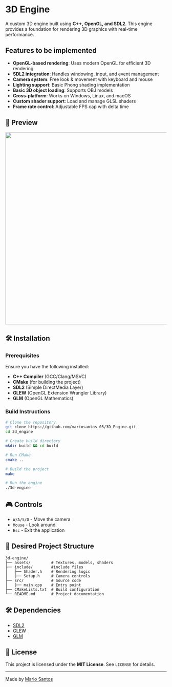 # 3D Engine

A custom 3D engine built using **C++, OpenGL, and SDL2**. This engine provides a foundation for rendering 3D graphics with real-time performance.

## Features to be implemented
- **OpenGL-based rendering**: Uses modern OpenGL for efficient 3D rendering
- **SDL2 integration**: Handles windowing, input, and event management
- **Camera system**: Free look & movement with keyboard and mouse
- **Lighting support**: Basic Phong shading implementation
- **Basic 3D object loading**: Supports OBJ models
- **Cross-platform**: Works on Windows, Linux, and macOS
- **Custom shader support**: Load and manage GLSL shaders
- **Frame rate control**: Adjustable FPS cap with delta time

## 📸 Preview
<img src="assets/mygif.gif" width="600">

## 🛠️ Installation
### **Prerequisites**
Ensure you have the following installed:
- **C++ Compiler** (GCC/Clang/MSVC)
- **CMake** (for building the project)
- **SDL2** (Simple DirectMedia Layer)
- **GLEW** (OpenGL Extension Wrangler Library)
- **GLM** (OpenGL Mathematics)

### **Build Instructions**
```sh
# Clone the repository
git clone https://github.com/mariosantos-05/3D_Engine.git
cd 3d_engine

# Create build directory
mkdir build && cd build

# Run CMake
cmake ..

# Build the project
make 

# Run the engine
./3d-engine
```

## 🎮 Controls
- `W/A/S/D` - Move the camera
- `Mouse` - Look around
- `Esc` - Exit the application

## 📂 Desired Project Structure
```
3d-engine/
├── assets/         # Textures, models, shaders
├── include/        #include files
│   ├── Shader.h    # Rendering logic
│   ├── Setup.h     # Camera controls
├── src/            # Source code
│   ├── main.cpp    # Entry point
├── CMakeLists.txt  # Build configuration
└── README.md       # Project documentation
```

## 🛠️ Dependencies
- [SDL2](https://github.com/libsdl-org/SDL)
- [GLEW](http://glew.sourceforge.net/)
- [GLM](https://github.com/g-truc/glm)

## 📜 License
This project is licensed under the **MIT License**. See `LICENSE` for details.


---
Made by [Mario Santos](https://github.com/mariosantos-05)
